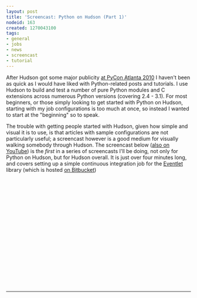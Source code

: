 ```yaml
---
layout: post
title: 'Screencast: Python on Hudson (Part 1)'
nodeid: 163
created: 1270043100
tags:
- general
- jobs
- news
- screencast
- tutorial
---
```

After Hudson got some major publicity [at PyCon Atlanta 2010](http://blog.hudson-ci.org/content/hudson-pycon) I haven't been as quick as I would have liked with Python-related posts and tutorials. I use Hudson to build and test a number of pure Python modules and C extensions across numerous Python versions (covering 2.4 - 3.1). For most beginners, or those simply looking to get started with Python on Hudson, starting with my job configurations is too much at once, so instead I wanted to start at the "beginning" so to speak.

The trouble with getting people started with Hudson, given how simple and visual it is to use, is that articles with sample configurations are not particularly useful; a screencast however is a good medium for visually walking somebody through Hudson. The screencast below ([also on YouTube](http://www.youtube.com/watch?v=5d-P4j5n_No)) is the *first* in a series of screencasts I'll be doing, not only for Python on Hudson, but for Hudson overall. It is just over four minutes long, and covers setting up a simple continuous integration job for the [Eventlet](http://eventlet.net) library (which is hosted [on Bitbucket](http://bitbucket.org/which_linden/eventlet/))


<center><object width="480" height="295"><param name="movie" value="http://www.youtube-nocookie.com/v/5d-P4j5n_No&hl=en_US&fs=1&rel=0"></param><param name="allowFullScreen" value="true"></param><param name="allowscriptaccess" value="always"></param><embed src="http://www.youtube-nocookie.com/v/5d-P4j5n_No&hl=en_US&fs=1&rel=0" type="application/x-shockwave-flash" allowscriptaccess="always" allowfullscreen="true" width="480" height="295"></embed></object></center>

----
